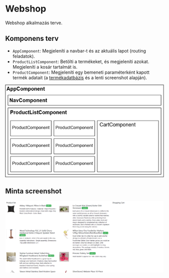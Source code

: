 # Webshop
Webshop alkalmazás terve.

## Komponens terv
- `AppComponent`: Megjeleníti a navbar-t és az aktuális lapot (routing feladatok).
- `ProductListComponent`: Betölti a termékeket, és megjeleníti azokat. Megjeleníti a kosár tartalmát is.
- `ProductComponent`: Megjeleníti egy bemeneti paraméterként kapott termék adatait (a [termékadatbázis](products-database.md) és a lenti screenshot alapján).

![Webshop komponens diagram](assets/images/webshop-component-diagram.drawio.png)

## Minta screenshot
![Webshop screenshot](assets/images/webshop-product-listing.png)
